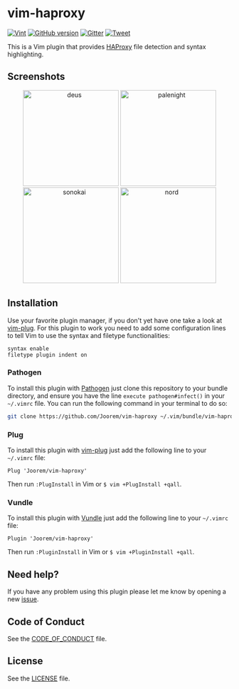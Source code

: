 # vim-haproxy

[![Vint](https://github.com/Joorem/vim-haproxy/workflows/Vint/badge.svg)](https://github.com/Joorem/vim-haproxy/actions?workflow=Vint)
[![GitHub version](https://badge.fury.io/gh/Joorem%2Fvim-haproxy.svg)](https://github.com/Joorem/vim-haproxy)
[![Gitter](https://img.shields.io/gitter/room/TechnologyAdvice/Stardust.svg)](https://gitter.im/vim-haproxy/community)
[![Tweet][twitter_badge]][twitter_url]

This is a Vim plugin that provides [HAProxy][hp] file detection and syntax
highlighting.

## Screenshots

<p align="center">
  <img src="https://github.com/Joorem/vim-haproxy/wiki/img/theme-deus.png" alt="deus" width="215px"/>
  <img src="https://github.com/Joorem/vim-haproxy/wiki/img/theme-palenight.png" alt="palenight" width="215px"/>
  <img src="https://github.com/Joorem/vim-haproxy/wiki/img/theme-sonokai.png" alt="sonokai" width="215px"/>
  <img src="https://github.com/Joorem/vim-haproxy/wiki/img/theme-nord.png" alt="nord" width="215px"/>
</p>

## Installation

Use your favorite plugin manager, if you don't yet have one take a look at
[vim-plug][plug]. For this plugin to work you need to add some configuration
lines to tell Vim to use the syntax and filetype functionalities:

```vim
syntax enable
filetype plugin indent on
```

### Pathogen

To install this plugin with [Pathogen][pathogen] just clone this repository to
your bundle directory, and ensure you have the line `execute pathogen#infect()`
in your `~/.vimrc` file. You can run the following command in your terminal to
do so:

```bash
git clone https://github.com/Joorem/vim-haproxy ~/.vim/bundle/vim-haproxy
```

### Plug

To install this plugin with [vim-plug][plug] just add the following line to
your `~/.vimrc` file:

```vim
Plug 'Joorem/vim-haproxy'
```

Then run `:PlugInstall` in Vim or `$ vim +PlugInstall +qall`.

### Vundle

To install this plugin with [Vundle][vundle] just add the following line to your
`~/.vimrc` file:

```vim
Plugin 'Joorem/vim-haproxy'
```

Then run `:PluginInstall` in Vim or `$ vim +PluginInstall +qall`.

## Need help?

If you have any problem using this plugin please let me know by opening a new [issue][issue].

## Code of Conduct

See the [CODE_OF_CONDUCT](CODE_OF_CONDUCT.md) file.

## License

See the [LICENSE](LICENSE) file.

[issue]:https://github.com/Joorem/vim-haproxy/issues/new/choose
[hp]:https://www.haproxy.org
[pathogen]:https://github.com/tpope/vim-pathogen
[plug]:https://github.com/junegunn/vim-plug
[twitter_badge]:https://img.shields.io/twitter/url/http/shields.io.svg?style=social&logo=twitter
[twitter_url]:https://twitter.com/intent/tweet?url=https%3A%2F%2Fgithub.com%2FJoorem%2Fvim-haproxy&text=A%20vim%20plugin%20for%20syntax%20highlighting%20HAproxy%20configuration%20file
[vundle]:https://github.com/VundleVim/Vundle.vim
